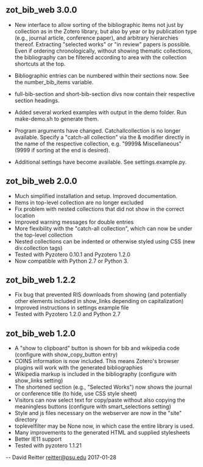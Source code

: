 zot_bib_web 3.0.0
-----------------------------------------

- New interface to allow sorting of the bibliographic items not just
  by collection as in the Zotero library, but also by year or by
  publication type (e.g., journal article, conference paper), and
  arbitrary hierarchies thereof.  Extracting "selected works" or "in
  review" papers is possible.  Even if ordering chronologically,
  without showing thematic collections, the bibliography can be
  filtered according to area with the collection shortcuts at the top.
  
- Bibliographic entries can be numbered within their sections now.
  See the number_bib_items variable.
  
- full-bib-section and short-bib-section divs now contain their
  respective section headings.

- Added several worked examples with output in the demo folder.
  Run make-demo.sh to generate them.

- Program arguments have changed.  Catchallcollection is no longer
available.  Specify a "catch-all collection" via the & modifier
directly in the name of the respective collection, e.g. "9999&
Miscellaneous"  (9999 if sorting at the end is desired).

- Additional settings have become available.  See settings.example.py.




zot_bib_web 2.0.0
-----------------------------------------
- Much simplified installation and setup.  Improved documentation.
- Items in top-level collection are no longer excluded
- Fix problem with nested collections that did not show in the correct location
- Improved warning messages for double entries
- More flexibility with the "catch-all collection", which can now be
under the top-level collection
- Nested collections can be indented or otherwise styled using CSS
  (new div.collection tags)
- Tested with Pyzotero 0.10.1 and Pyzotero 1.2.0
- Now compatible with Python 2.7 or Python 3.


zot_bib_web 1.2.2
-----------------------------------------
- Fix bug that prevented RIS downloads from showing
  (and potentially other elements included in show_links depending on capitalization)
- Improved instructions in settings example file
- Tested with Pyzotero 1.2.0 and Python 2.7


zot_bib_web 1.2.0
-----------------------------------------

- A "show to clipboard" button is shown for bib and wikipedia code (configure with show_copy_button entry)
- COINS information is now included.  This means Zotero's browser plugins will work with the generated bibliographies
- Wikipedia markup is included in the bibliography (configure with show_links setting)
- The shortened section (e.g., "Selected Works") now shows the journal or conference title  (to hide, use CSS style sheet)
- Visitors can now select text for copy/paste without also copying the meaningless buttons (configure with smart_selections setting)
- Style and js files necessary on the webserver are now in the "site" directory
- toplevelfilter may be None now, in which case the entire library is used.
- Many improvements to the generated HTML and supplied stylesheets
- Better IE11 support
- Tested with pyzotero 1.1.21

-- David Reitter <reitter@psu.edu> 2017-01-28
